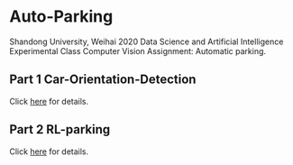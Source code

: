 # Auto-Parking

Shandong University, Weihai 2020 Data Science and Artificial Intelligence Experimental Class Computer Vision Assignment: Automatic parking.

## Part 1 Car-Orientation-Detection

Click [here](https://github.com/Fan-Treasure/Auto-Parking/blob/main/Car-Orientation-Detection/README.md) for details.

## Part 2 RL-parking

Click [here](https://github.com/Fan-Treasure/Auto-Parking/blob/main/RL_parking/README.md) for details.
